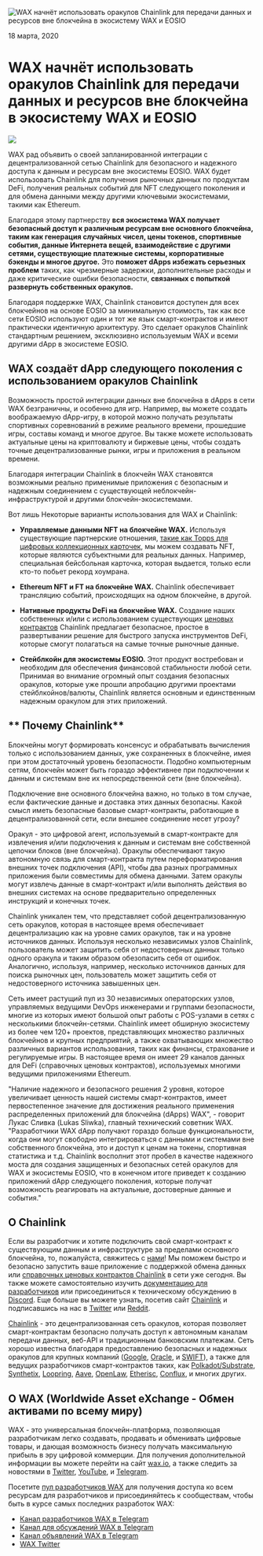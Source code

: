 ﻿![WAX начнёт использовать оракулов Chainlink для передачи данных и ресурсов вне блокчейна в экосистему WAX и EOSIO](https://i.imgur.com/ojMitKP.png)


18 марта, 2020


**WAX начнёт использовать оракулов Chainlink для передачи данных и ресурсов вне блокчейна в экосистему WAX и EOSIO**
=======================================================================================================

![](https://i.imgur.com/mNH6oj1.png)

WAX рад объявить о своей запланированной интеграции с децентрализованной сетью Chainlink для безопасного и надежного доступа к данным и ресурсам вне экосистемы EOSIO. WAX будет использовать Chainlink для получения рыночных данных по продуктам DeFi, получения реальных событий для NFT следующего поколения и для обмена данными между другими ключевыми экосистемами, такими как Ethereum.

Благодаря этому партнерству **вся экосистема WAX получает безопасный доступ к различным ресурсам вне основного блокчейна, таким как генерация случайных чисел, цены токенов, спортивные события, данные Интернета вещей, взаимодействие с другими сетями, существующие платежные системы, корпоративные бэкенды и многое другое.** Это **поможет dApps избежать серьезных проблем** таких, как чрезмерные задержки, дополнительные расходы и даже критические ошибки безопасности, **связанных с попыткой развернуть собственных оракулов.**

Благодаря поддержке WAX, Chainlink становится доступен для всех блокчейнов на основе EOSIO за минимальную стоимость, так как все сети EOSIO используют один и тот же язык смарт-контрактов и имеют практически идентичную архитектуру. Это сделает оракулов Chainlink стандартным решением, эксклюзивно используемым WAX и всеми другими dApp в экосистеме EOSIO.

**WAX создаёт dApp следующего поколения с использованием оракулов Chainlink**
--------------------------------------------------------------

Возможность простой интеграции данных вне блокчейна в dApps в сети WAX безграничны, и особенно для игр. Например, вы можете создать воображаемую dApp-игру, в которой можно получать результаты спортивных соревнований в режиме реального времени, прошедшие игры, составы команд и многое другое. Вы также можете использовать актуальные цены на криптовалюту и биржевые цены, чтобы создать точные децентрализованные рынки, игры и приложения в реальном времени.

Благодаря интеграции Chainlink в блокчейн WAX становятся возможными реально применимые приложения с безопасным и надежным соединением с существующей неблокчейн-инфраструктурой и другими блокчейн-экосистемами.

Вот лишь Некоторые варианты использования для WAX и Chainlink:

-   **Управляемые данными NFT на блокчейне WAX.** Используя существующие партнерские отношения, [такие как Topps для цифровых коллекционных карточек](https://wax.io/blog/new-wax-and-topps-unveil-historic-blockchain-trading-card-partnership), мы можем создавать NFT, которые являются субъектными для реальных данных. Например, специальная бейсбольная карточка, которая выдается, только если кто-то побьет рекорд хоумрана.

-   **Ethereum NFT и FT на блокчейне WAX.** Chainlink обеспечивает трансляцию событий, происходящих на одном блокчейне, в другой.

-   **Нативные продукты DeFi на блокчейне WAX.** Создание наших собственных и/или с использованием существующих [ценовых контрактов](https://feeds.chain.link/) Chainlink предлагает безопасное, простое в развертывании решение для быстрого запуска инструментов DeFi, которые смогут полагаться на самые точные рыночные данные.
    
-   **Стейблкойн для экосистемы EOSIO.** Этот продукт востребован и необходим для обеспечения финансовой стабильности любой сети. Принимая во внимание огромный опыт создания безопасных оракулов, которые уже прошли апробацию другими проектами стейблкойнов/валюты, Chainlink является основным и единственным надежным оракулом для этих приложений.



** Почему Chainlink**
-----------------

Блокчейны могут формировать консенсус и обрабатывать вычисления только с использованием данных, уже сохраненных в блокчейне, имея при этом достаточный уровень безопасности. Подобно компьютерным сетям, блокчейн может быть гораздо эффективнее при подключении к данным и системам вне их непосредственной сети (вне блокчейна).

Подключение вне основного блокчейна важно, но только в том случае, если фактические данные и доставка этих данных безопасны. Какой смысл иметь безопасные базовые смарт-контракты, работающие в децентрализованной сети, если внешнее соединение несет угрозу?

Оракул - это цифровой агент, используемый в смарт-контракте для извлечения и/или подключения к данным и системам вне собственной цепочки блоков (вне блокчейна). Оракулы обеспечивают такую автономную связь для смарт-контракта путем переформатирования внешних точек подключения (API), чтобы два разных программных приложения были совместимы для обмена данными. Затем оракулы могут извлечь данные в смарт-контракт и/или выполнять действия во внешних системах на основе предварительно определенных инструкций и конечных точек.

Chainlink уникален тем, что представляет собой децентрализованную сеть оракулов, которая в настоящее время обеспечивает децентрализацию как на уровне самих оракулов, так и на уровне источников данных. Используя несколько независимых узлов Chainlink, пользователь может защитить себя от недостоверных данных только одного оракула и таким образом обезопасить себя от ошибок. Аналогично, используя, например, несколько источников данных для поиска рыночных цен, пользователь может защитить себя от недостоверного источника завышенных цен.

Сеть имеет растущий пул из 30 независимых операторских узлов, управляемых ведущими DevOps инженерами и группами безопасности, многие из которых имеют большой опыт работы с POS-узлами в сетях с несколькими блокчейн-сетями. Chainlink имеет обширную экосистему из более чем 120+ проектов, представляющих множество различных блокчейнов и крупных предприятий, а также охватывающих множество различных вариантов использования, таких как финансы, страхование и регулируемые игры. В настоящее время он имеет 29 каналов данных для DeFi (справочных ценовых контрактов), используемых многими ведущими приложениями Ethereum.

"Наличие надежного и безопасного решения 2 уровня, которое увеличивает ценность нашей системы смарт-контрактов, имеет первостепенное значение для достижения реального применения распределенных приложений для блокчейна (dApps) WAX", - говорит Лукас Сливка (Lukas Sliwka), главный технический советник WAX. "Разработчики WAX dApp получают гораздо больше функциональности, когда они могут свободно интегрироваться с данными и системами вне собственного блокчейна, это и доступ к ценам на токены, спортивная статистика и т.д. Chainlink восполнит этот пробел в качестве надежного моста для создания защищенных и безопасных сетей оракулов для WAX и экосистемы EOSIO, что в конечном итоге приведет к созданию приложений dApp следующего поколения, которые получат возможность реагировать на актуальные, достоверные данные и события."

**О Chainlink**
-------------------

Если вы разработчик и хотите подключить свой смарт-контракт к существующим данным и инфраструктуре за пределами основного блокчейна, то, пожалуйста, свяжитесь с [нами](https://chainlink.typeform.com/to/gEwrPO)! Мы поможем быстро и безопасно запустить ваше приложение с поддержкой обмена данных или [справочных ценовых контрактов Chainlink](https://feeds.chain.link/) в сети уже сегодня. Вы также можете самостоятельно изучить [документацию для разработчиков](https://docs.chain.link/) или присоединиться к техническому обсуждению в [Discord](https://discordapp.com/invite/aSK4zew). Еще больше вы можете узнать, посетив сайт [Chainlink](https://chain.link/) и подписавшись на нас в [Twitter](https://twitter.com/chainlink) или [Reddit](https://www.reddit.com/r/Chainlink/).

[Chainlink](https://chain.link/) - это децентрализованная сеть оракулов, которая позволяет смарт-контрактам безопасно получать доступ к автономным каналам передачи данных, веб-API и традиционным банковским платежам. Сеть хорошо известна благодаря предоставлению безопасных и надежных оракулов для крупных компаний ([Google](https://cloud.google.com/blog/products/data-analytics/building-hybrid-blockchain-cloud-applications-with-ethereum-and-google-cloud), [Oracle](https://www.forbes.com/sites/darrynpollock/2019/07/30/oracle-building-a-virtuous-cycle-of-innovation-with-start-ups-through-chainlink-and-blockchain/#34cfc294ffcc), и [SWIFT](https://create.smartcontract.com/sibos17)), а также для ведущих разработчиков смарт-контрактов таких, как [Polkadot/Substrate](https://medium.com/web3foundation/web3-foundation-and-chainlink-announce-collaboration-df55ed462a3a), [Synthetix](https://blog.synthetix.io/synthetix-and-chainlink/), [Loopring](https://medium.com/loopring-protocol/chainlink-and-loopring-collaborate-on-oracles-for-zkrollup-dex-protocol-c1c8094afc27), [Aave](https://medium.com/aave/the-aave-oracle-network-powered-by-chainlink-is-now-live-45bb8a5a8c4e), [OpenLaw](https://medium.com/@OpenLawOfficial/openlaw-teams-with-chainlink-to-bring-real-world-info-to-smart-contracts-4e7a3dac80a8), [Etherisc](https://blog.etherisc.com/etherisc-to-leverage-chainlink-oracles-for-decentralized-flight-insurance-product-9559b64d79c7), [Conflux](https://medium.com/@Confluxchain/conflux-partners-with-chainlink-to-enable-secure-connections-between-the-blockchain-and-75b2ae8ef176), и многих других.

**О WAX (Worldwide Asset eXchange - Обмен активами по всему миру)**
----------------------------------------

WAX - это универсальная блокчейн-платформа, позволяющая разработчикам легко создавать, продавать и обменивать цифровые товары, и дающая возможность бизнесу получать максимальную прибыль в эру цифровой коммерции. Для получения дополнительной информации вы можете перейти на сайт [wax.io](https://wax.io/), а также следить за новостями в [Twitter](https://twitter.com/wax_io), [YouTube](https://www.youtube.com/channel/UCQPwMpYKMDiudnw41QwliHQ), и [Telegram](https://t.me/wax_io).

Посетите [пул разработчиков WAX](https://developer.wax.io/) для получения доступа ко всем ресурсам для разработчиков и присоединяйтесь к сообществам, чтобы быть в курсе самых последних разработок WAX:

-   [Канал разработчиков WAX в Telegram](https://t.me/waxdevelopers)
-   [Канал для обсуждений WAX в Telegram](https://t.me/wax_io)
-   [Канал объявлений WAX в Telegram](https://t.me/waxtokenannoucements)
-   [WAX Twitter](https://twitter.com/wax_io)

